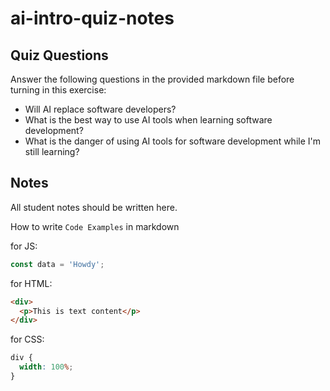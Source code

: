 # ai-intro-quiz-notes

## Quiz Questions

Answer the following questions in the provided markdown file before turning in this exercise:

- Will AI replace software developers?
- What is the best way to use AI tools when learning software development?
- What is the danger of using AI tools for software development while I'm still learning?

## Notes

All student notes should be written here.

How to write `Code Examples` in markdown

for JS:

```js
const data = 'Howdy';
```

for HTML:

```html
<div>
  <p>This is text content</p>
</div>
```

for CSS:

```css
div {
  width: 100%;
}
```

